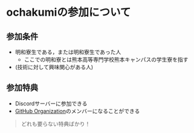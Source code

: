 # ochakumiの参加について
## 参加条件
- 明和寮生である，または明和寮生であった人
  - ここでの明和寮とは熊本高等専門学校熊本キャンパスの学生寮を指す
- (技術に対して興味関心がある人)

## 参加特典
- Discordサーバーに参加できる
- [GitHub Organization](https://github.com/ochakumi)のメンバーになることができる
> どれも要らない特典ばかり！
